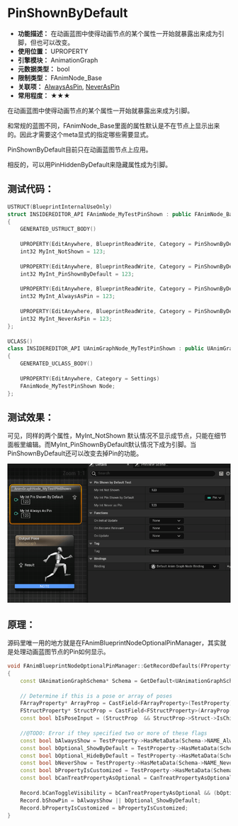 ﻿# PinShownByDefault

- **功能描述：** 在动画蓝图中使得动画节点的某个属性一开始就暴露出来成为引脚，但也可以改变。
- **使用位置：** UPROPERTY
- **引擎模块：** AnimationGraph
- **元数据类型：** bool
- **限制类型：** FAnimNode_Base
- **关联项：** [AlwaysAsPin](../AlwaysAsPin/AlwaysAsPin.md), [NeverAsPin](../NeverAsPin/NeverAsPin.md)
- **常用程度：** ★★★

在动画蓝图中使得动画节点的某个属性一开始就暴露出来成为引脚。

和常规的蓝图不同，FAnimNode_Base里面的属性默认是不在节点上显示出来的。因此才需要这个meta显式的指定哪些需要显式。

PinShownByDefault目前只在动画蓝图节点上应用。

相反的，可以用PinHiddenByDefault来隐藏属性成为引脚。

## 测试代码：

```cpp
USTRUCT(BlueprintInternalUseOnly)
struct INSIDEREDITOR_API FAnimNode_MyTestPinShown : public FAnimNode_Base
{
	GENERATED_USTRUCT_BODY()

	UPROPERTY(EditAnywhere, BlueprintReadWrite, Category = PinShownByDefaultTest)
	int32 MyInt_NotShown = 123;

	UPROPERTY(EditAnywhere, BlueprintReadWrite, Category = PinShownByDefaultTest, meta = (PinShownByDefault))
	int32 MyInt_PinShownByDefault = 123;

	UPROPERTY(EditAnywhere, BlueprintReadWrite, Category = PinShownByDefaultTest, meta = (AlwaysAsPin))
	int32 MyInt_AlwaysAsPin = 123;

	UPROPERTY(EditAnywhere, BlueprintReadWrite, Category = PinShownByDefaultTest, meta = (NeverAsPin))
	int32 MyInt_NeverAsPin = 123;
};

UCLASS()
class INSIDEREDITOR_API UAnimGraphNode_MyTestPinShown : public UAnimGraphNode_Base
{
	GENERATED_UCLASS_BODY()

	UPROPERTY(EditAnywhere, Category = Settings)
	FAnimNode_MyTestPinShown Node;
};
```

## 测试效果：

可见，同样的两个属性，MyInt_NotShown 默认情况不显示成节点，只能在细节面板里编辑。而MyInt_PinShownByDefault默认情况下成为引脚。当PinShownByDefault还可以改变去掉Pin的功能。

![PinShown.gif](PinShown.gif)

## 原理：

源码里唯一用的地方就是在FAnimBlueprintNodeOptionalPinManager，其实就是处理动画蓝图节点的Pin如何显示。

```cpp
void FAnimBlueprintNodeOptionalPinManager::GetRecordDefaults(FProperty* TestProperty, FOptionalPinFromProperty& Record) const
{
	const UAnimationGraphSchema* Schema = GetDefault<UAnimationGraphSchema>();

	// Determine if this is a pose or array of poses
	FArrayProperty* ArrayProp = CastField<FArrayProperty>(TestProperty);
	FStructProperty* StructProp = CastField<FStructProperty>(ArrayProp ? ArrayProp->Inner : TestProperty);
	const bool bIsPoseInput = (StructProp  && StructProp->Struct->IsChildOf(FPoseLinkBase::StaticStruct()));

	//@TODO: Error if they specified two or more of these flags
	const bool bAlwaysShow = TestProperty->HasMetaData(Schema->NAME_AlwaysAsPin) || bIsPoseInput;
	const bool bOptional_ShowByDefault = TestProperty->HasMetaData(Schema->NAME_PinShownByDefault);
	const bool bOptional_HideByDefault = TestProperty->HasMetaData(Schema->NAME_PinHiddenByDefault);
	const bool bNeverShow = TestProperty->HasMetaData(Schema->NAME_NeverAsPin);
	const bool bPropertyIsCustomized = TestProperty->HasMetaData(Schema->NAME_CustomizeProperty);
	const bool bCanTreatPropertyAsOptional = CanTreatPropertyAsOptional(TestProperty);

	Record.bCanToggleVisibility = bCanTreatPropertyAsOptional && (bOptional_ShowByDefault || bOptional_HideByDefault);
	Record.bShowPin = bAlwaysShow || bOptional_ShowByDefault;
	Record.bPropertyIsCustomized = bPropertyIsCustomized;
}
```
